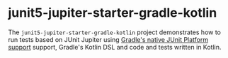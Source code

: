 # junit5-jupiter-starter-gradle-kotlin

The `junit5-jupiter-starter-gradle-kotlin` project demonstrates how to run tests based on
JUnit Jupiter using [Gradle's native JUnit Platform support] support, Gradle's Kotlin DSL
and code and tests written in Kotlin.

[Gradle's native JUnit Platform support]: https://docs.gradle.org/current/userguide/java_testing.html#using_junit5
